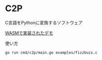 # C2P
C言語をPythonに変換するソフトウェア

[WASMで実装されたデモ](https://x0y14.dev/demo/c2p/index.html)

使い方
```shell
go run cmd/c2p/main.go examples/fizzbuzz.c
```
